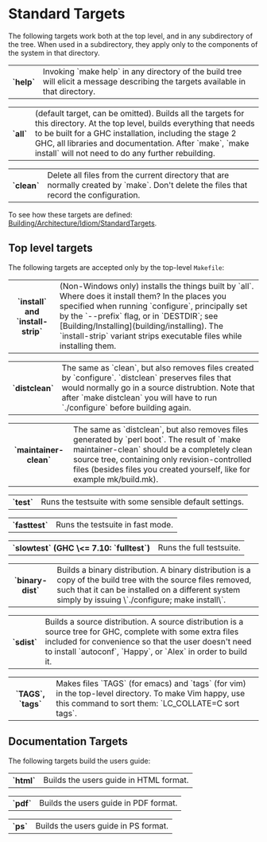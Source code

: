 # Standard Targets


The following targets work both at the top level, and in any subdirectory of the tree.  When used in a subdirectory, they apply only to the components of the system in that directory.

<table><tr><th>`help`</th>
<td>
Invoking `make help` in any directory of the build tree will elicit
a message describing the targets available in that directory.
</td></tr></table>

<table><tr><th>`all`</th>
<td>
(default target, can be omitted).  Builds all the targets for this
directory.  At the top level, builds everything that needs to
be built for a GHC installation, including the stage 2 GHC, all
libraries and documentation.  After `make`, `make install` will not
need to do any further rebuilding.
</td></tr></table>

<table><tr><th>`clean`</th>
<td>
Delete all files from the current directory that are normally
created by `make`.  Don't delete the files that record the
configuration.
</td></tr></table>


To see how these targets are defined: [Building/Architecture/Idiom/StandardTargets](building/architecture/idiom/standard-targets).

## Top level targets


The following targets are accepted only by the top-level `Makefile`:

<table><tr><th>`install` and `install-strip`</th>
<td>(Non-Windows only)
installs the things built by `all`.  Where does it install them?  In
the places you specified when running `configure`, principally set
by the `--prefix` flag, or in `DESTDIR`; see [Building/Installing](building/installing).
The `install-strip` variant strips executable files while installing them.
</td></tr></table>

<table><tr><th>`distclean`</th>
<td>
The same as `clean`, but also removes files created by `configure`.
`distclean` preserves files that would normally go in a source
distrubtion.  Note that after `make distclean` you will have to run
`./configure` before building again.
</td></tr></table>

<table><tr><th>`maintainer-clean`</th>
<td>
The same as `distclean`, but also removes files generated by `perl boot`.
The result of `make maintainer-clean` should be a completely clean
source tree, containing only revision-controlled files (besides files
you created yourself, like for example mk/build.mk).
</td></tr></table>

<table><tr><th>`test`</th>
<td>
Runs the testsuite with some sensible default settings.
</td></tr></table>

<table><tr><th>`fasttest`</th>
<td>
Runs the testsuite in fast mode.
</td></tr></table>

<table><tr><th>`slowtest` (GHC \<= 7.10: `fulltest`)</th>
<td>
Runs the full testsuite.
</td></tr></table>

<table><tr><th>`binary-dist`</th>
<td>
Builds a binary distribution.  A binary distribution is a copy of
the build tree with the source files removed, such that it can be
installed on a different system simply by issuing \`./configure; make
install\`.
</td></tr></table>

<table><tr><th>`sdist`</th>
<td>
Builds a source distribution.  A source distribution is a source
tree for GHC, complete with some extra files included for
convenience so that the user doesn't need to install `autoconf`,
`Happy`, or `Alex` in order to build it.
</td></tr></table>

<table><tr><th>`TAGS`, `tags`</th>
<td>
Makes files `TAGS` (for emacs) and `tags` (for vim) in the top-level directory. To make Vim happy, use this command to sort them: `LC_COLLATE=C sort tags`.
</td></tr></table>

## Documentation Targets


The following targets build the users guide:

<table><tr><th>`html`</th>
<td>
Builds the users guide in HTML format.
</td></tr></table>

<table><tr><th>`pdf`</th>
<td>
Builds the users guide in PDF format.
</td></tr></table>

<table><tr><th>`ps`</th>
<td>
Builds the users guide in PS format.
</td></tr></table>